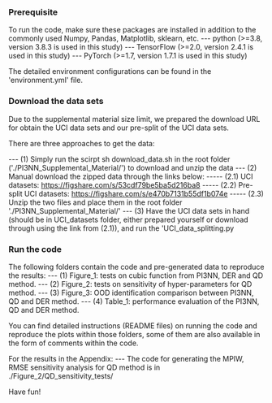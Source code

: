 ### Prerequisite
To run the code, make sure these packages are installed in addition to the commonly used Numpy, Pandas, Matplotlib, sklearn, etc. 
--- python (>=3.8, version 3.8.3 is used in this study)
--- TensorFlow (>=2.0, version 2.4.1 is used in this study)
--- PyTorch (>=1.7, version 1.7.1 is used in this study)

The detailed environment configurations can be found in the 'environment.yml' file.

### Download the data sets
Due to the supplemental material size limit, we prepared the download URL for obtain the UCI data sets and our pre-split of the UCI data sets.

There are three approaches to get the data:

--- (1) Simply run the scirpt sh download_data.sh in the root folder ('./PI3NN_Supplemental_Material/') to download and unzip the data
--- (2) Manual download the zipped data through the links below:
----- (2.1) UCI datasets:            https://figshare.com/s/53cdf79be5ba5d216ba8
----- (2.2) Pre-split UCI datasets:  https://figshare.com/s/e470b7131b55df1b074e
----- (2.3) Unzip the two files and place them in the root folder './PI3NN_Supplemental_Material/'
--- (3) Have the UCI data sets in hand (should be in UCI\_datasets folder, either prepared yourself or download through using the link from (2.1)), and run the 'UCI\_data\_splitting.py

### Run the code
The following folders contain the code and pre-generated data to reproduce the results:
--- (1) Figure_1: tests on cubic function from PI3NN, DER and QD method.
--- (2) Figure_2: tests on sensitivity of hyper-parameters for QD method.
--- (3) Figure_3: OOD identification comparison between PI3NN, QD and DER method.
--- (4) Table_1: performance evaluation of the PI3NN, QD and DER method.

You can find detailed instructions (README files) on running the code and reproduce the plots within those folders, some of them are also available in the form of comments within the code.


For the results in the Appendix:
--- The code for generating the MPIW, RMSE sensitivity analysis for QD method is in ./Figure\_2/QD\_sensitivity\_tests/


Have fun!

